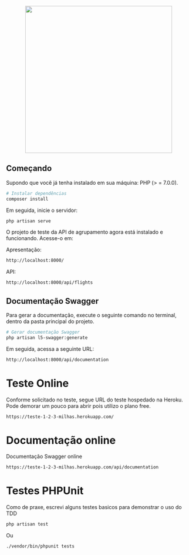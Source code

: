 <p align="center"><a href="#" target="_blank"><img src="https://aeroloy.com.br/wp-content/uploads/2019/12/Logo-123-Milhas.png" width="400"></a></p>

## Começando

Supondo que você já tenha instalado em sua máquina: PHP (> = 7.0.0).

``` bash
# Instalar dependências
composer install
```

Em seguida, inicie o servidor:

``` bash
php artisan serve
```

O projeto de teste da API de agrupamento agora está instalado e funcionando.
Acesse-o em:

Apresentação:
``` bash
http://localhost:8000/
```
API:
``` bash
http://localhost:8000/api/flights
```


## Documentação Swagger

Para gerar a documentação, execute o seguinte comando no terminal, dentro da pasta principal do projeto.

``` bash
# Gerar documentação Swagger
php artisan l5-swagger:generate
```

Em seguida, acessa a seguinte URL:

``` bash
http://localhost:8000/api/documentation
```

# Teste Online

Conforme solicitado no teste, segue URL do teste hospedado na Heroku. Pode demorar um pouco para 
abrir pois utilizo o plano free.

``` bash
https://teste-1-2-3-milhas.herokuapp.com/
```

# Documentação online

Documentação Swagger online

``` bash
https://teste-1-2-3-milhas.herokuapp.com/api/documentation
```

# Testes PHPUnit

Como de praxe, escrevi alguns testes basicos para demonstrar o uso do TDD

``` bash
php artisan test
```

Ou

``` bash
./vendor/bin/phpunit tests
```
